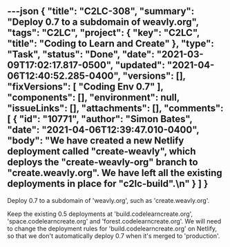 ---json
{
  "title": "C2LC-308",
  "summary": "Deploy 0.7 to a subdomain of weavly.org",
  "tags": "C2LC",
  "project": {
    "key": "C2LC",
    "title": "Coding to Learn and Create"
  },
  "type": "Task",
  "status": "Done",
  "date": "2021-03-09T17:02:17.817-0500",
  "updated": "2021-04-06T12:40:52.285-0400",
  "versions": [],
  "fixVersions": [
    "Coding Env 0.7"
  ],
  "components": [],
  "environment": null,
  "issueLinks": [],
  "attachments": [],
  "comments": [
    {
      "id": "10771",
      "author": "Simon Bates",
      "date": "2021-04-06T12:39:47.010-0400",
      "body": "We have created a new Netlify deployment called \"create-weavly\", which deploys the \"create-weavly-org\" branch to \"create.weavly.org\". We have left all the existing deployments in place for \"c2lc-build\".\n"
    }
  ]
}
---
Deploy 0.7 to a subdomain of 'weavly.org', such as 'create.weavly.org'.

Keep the existing 0.5 deployments at 'build.codelearncreate.org', 'space.codelearncreate.org' and 'forest.codelearncreate.org'. We will need to change the deployment rules for 'build.codelearncreate.org' on Netlify, so that we don't automatically deploy 0.7 when it's merged to 'production'.

        